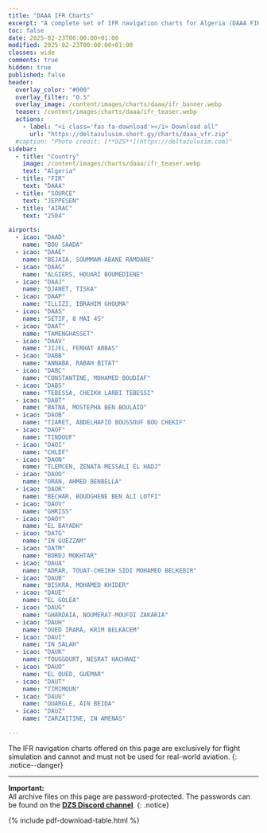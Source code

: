 ```yaml
---
title: "DAAA IFR Charts"
excerpt: "A complete set of IFR navigation charts for Algeria (DAAA FIR) from Jeppesen available for download."
toc: false
date: 2025-02-23T00:00:00+01:00
modified: 2025-02-23T00:00:00+01:00
classes: wide
comments: true
hidden: true
published: false
header:
  overlay_color: "#000"
  overlay_filter: "0.5"
  overlay_image: /content/images/charts/daaa/ifr_banner.webp
  teaser: /content/images/charts/daaa/ifr_teaser.webp
  actions:
    - label: "<i class='fas fa-download'></i> Download all"
      url: "https://deltazulusim.short.gy/charts/daaa_vfr.zip"
  #caption: "Photo credit: [**DZS**](https://deltazulusim.com)"
sidebar:
  - title: "Country"
    image: /content/images/charts/daaa/ifr_teaser.webp
    text: "Algeria"
  - title: "FIR"
    text: "DAAA"
  - title: "SOURCE"
    text: "JEPPESEN"
  - title: "AIRAC"
    text: "2504"

airports:
  - icao: "DAAD"
    name: "BOU SAADA"
  - icao: "DAAE"
    name: "BEJAIA, SOUMMAM-ABANE RAMDANE"
  - icao: "DAAG"
    name: "ALGIERS, HOUARI BOUMEDIENE"
  - icao: "DAAJ"
    name: "DJANET, TISKA"
  - icao: "DAAP"
    name: "ILLIZI, IBRAHIM GHOUMA"
  - icao: "DAAS"
    name: "SETIF, 8 MAI 45"
  - icao: "DAAT"
    name: "TAMENGHASSET"
  - icao: "DAAV"
    name: "JIJEL, FERHAT ABBAS"
  - icao: "DABB"
    name: "ANNABA, RABAH BITAT"
  - icao: "DABC"
    name: "CONSTANTINE, MOHAMED BOUDIAF"
  - icao: "DABS"
    name: "TEBESSA, CHEIKH LARBI TEBESSI"
  - icao: "DABT"
    name: "BATNA, MOSTEPHA BEN BOULAID"
  - icao: "DAOB"
    name: "TIARET, ABDELHAFID BOUSSOUF BOU CHEKIF"
  - icao: "DAOF"
    name: "TINDOUF"
  - icao: "DAOI"
    name: "CHLEF"
  - icao: "DAON"
    name: "TLEMCEN, ZENATA-MESSALI EL HADJ"
  - icao: "DAOO"
    name: "ORAN, AHMED BENBELLA"
  - icao: "DAOR"
    name: "BECHAR, BOUDGHENE BEN ALI LOTFI"
  - icao: "DAOV"
    name: "GHRISS"
  - icao: "DAOY"
    name: "EL BAYADH"
  - icao: "DATG"
    name: "IN GUEZZAM"
  - icao: "DATM"
    name: "BORDJ MOKHTAR"
  - icao: "DAUA"
    name: "ADRAR, TOUAT-CHEIKH SIDI MOHAMED BELKEBIR"
  - icao: "DAUB"
    name: "BISKRA, MOHAMED KHIDER"
  - icao: "DAUE"
    name: "EL GOLEA"
  - icao: "DAUG"
    name: "GHARDAIA, NOUMERAT-MOUFDI ZAKARIA"
  - icao: "DAUH"
    name: "OUED IRARA, KRIM BELKACEM"
  - icao: "DAUI"
    name: "IN SALAH"
  - icao: "DAUK"
    name: "TOUGGOURT, NESRAT HACHANI"
  - icao: "DAUO"
    name: "EL OUED, GUEMAR"
  - icao: "DAUT"
    name: "TIMIMOUN"
  - icao: "DAUU"
    name: "OUARGLE, AIN BEIDA"
  - icao: "DAUZ"
    name: "ZARZAITINE, IN AMENAS"

---
```


The IFR navigation charts offered on this page are exclusively for flight simulation and cannot and must not be used for real-world aviation.
{: .notice--danger}

--- 

**Important:** <br />All archive files on this page are password-protected. The passwords can be found on the [**DZS Discord channel**](https://discord.gg/EEeKMt86xP).
{: .notice}

{% include pdf-download-table.html %}
